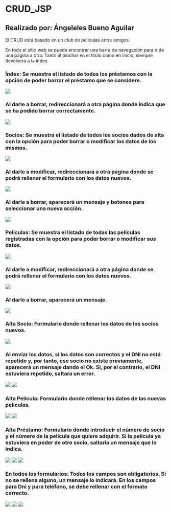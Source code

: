 # CRUD_JSP 
## Realizado por: Ángeleles Bueno Aguilar

El CRUD está basado en un club de películas entre amigos.

En todo el sitio web se puede encontrar una barra de navegación para ir de una página a otra. Tanto al pinchar en el título como en inicio, siempre devolverá a la index.

### Índex: Se muestra el listado de todos los préstamos con la opción de poder borrar el préstamo que se considere.
<img src="capturas/index.jpeg"/>

### Al darle a borrar, redireccionará a otra página donde indica que se ha podido borrar correctamente.
<img src="capturas/prestamo_borrado.jpeg"/>

### Socios: Se muestra el listado de todos los socios dados de alta con la opción para poder borrar o modificar los datos de los mismos.
<img src="capturas/lista_socios.jpeg"/>

### Al darle a modificar, redireccionará a otra página donde se podrá rellenar el formulario con los datos nuevos.
<img src="capturas/mod_socio.jpeg"/>

### Al darle a borrar, aparecerá un mensaje y botones para seleccionar una nueva acción.
<img src="capturas/borraSocio.jpeg"/>

### Películas: Se muestra el listado de todas las películas registradas con la opción para poder borrar o modificar sus datos.
<img src="capturas/lista_pelis.jpeg"/>

### Al darle a modificar, redireccionará a otra página donde se podrá rellenar el formulario con los datos nuevos.
<img src="capturas/mod_peli.jpeg"/>

### Al darle a borrar, aparecerá un mensaje.
<img src="capturas/borraPeli.jpeg"/>

### Alta Socio: Formulario donde rellenar los datos de los socios nuevos.
<img src="capturas/formAltaSocio.jpeg"/>

### Al enviar los datos, si los datos son correctos y el DNI no está repetido y, por tanto, ese socio no existe previamente, aparecerá un mensaje dando el Ok. Si, por el contrario, el DNI estuviera repetido, saltara un error.
<img src="capturas/altaSocio.jpeg"/>
<img src="capturas/noGuardaSocio.jpeg"/>

### Alta Película: Formulario donde rellenar los datos de las nuevas películas.
<img src="capturas/formAltaPeli.jpeg"/>
<img src="capturas/altaPeli.jpeg"/>

### Alta Préstamo: Formulario donde introducir el número de socio y el número de la película que quiere adquirir. Si la película ya estuviera en poder de otro socio, saltaría un mensaje que lo indica.
<img src="capturas/formAltaPrestamo.jpeg"/>
<img src="capturas/altaPrestamo.jpeg"/>
<img src="capturas/noGuardaPrestamo.jpeg"/>

### En todos los formularios: Todos los campos son obligatorios. Si no se rellena alguno, un mensaje lo indicará. En los campos para Dni y para teléfono, se debe rellenar con el formato correcto.
<img src="capturas/campoOblig.jpeg"/>
<img src="capturas/dniMal.jpeg"/>
<img src="capturas/tlfMal.jpeg"/>










